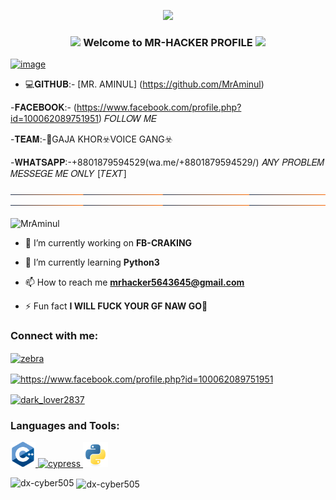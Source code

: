 

<p align="center"><img src="https://img.shields.io/badge/MADE%20IN BANGLADESHI-SPAMMAR AND PROGRAMMER-YOUR REAL BAP-green?colorA=%23ff0000&colorB=%23017e40&style=flat-square">
 
<h3 align="center">
  <img src="https://emoji.discord.st/emojis/768b108d-274f-4f44-a634-8477b16efce7.gif" width="25">
    Welcome to MR-HACKER PROFILE 
  <img src="https://emoji.discord.st/emojis/768b108d-274f-4f44-a634-8477b16efce7.gif" width="25">
</h3>

[![image](https://www.linkpicture.com/q/SGVhack18_8.gif)](https://www.linkpicture.com/view.php?img=LPic63517e6c7db07780390008)

- 💻𝐆𝐈𝐓𝐇𝐔𝐁:- [MR. AMINUL] (https://github.com/MrAminul) 


 -𝐅𝐀𝐂𝐄𝐁𝐎𝐎𝐊:- (https://www.facebook.com/profile.php?id=100062089751951) 𝐹𝑂𝐿𝐿𝑂𝑊 𝑀𝐸 
 
 -𝐓𝐄𝐀𝐌:-🔰GAJA KHOR☣️VOICE GANG☣️
 
 -𝐖𝐇𝐀𝐓𝐒𝐀𝐏𝐏:-+8801879594529(wa.me/+8801879594529/) 𝐴𝑁𝑌 𝑃𝑅𝑂𝐵𝐿𝐸𝑀 𝑀𝐸𝑆𝑆𝐸𝐺𝐸 𝑀𝐸 𝑂𝑁𝐿𝑌 [𝑇𝐸𝑋𝑇]

<img align="center" alt="line" src="https://github.com/DalpatRathore/dalpatrathore/blob/main/assets/images/line-2.svg">

 


 

<img align="center" alt="line" src="https://github.com/DalpatRathore/dalpatrathore/blob/main/assets/images/line-2.svg">

 

<p align="left"> <img src="https://komarev.com/ghpvc/?username=MrAminul&label=Profile%20views&color=0e75b6&style=flat" alt="MrAminul" /> </p>

- 🔭 I’m currently working on **FB-CRAKING**

- 🌱 I’m currently learning **Python3**

- 📫 How to reach me **mrhacker5643645@gmail.com**

- ⚡ Fun fact **I WILL FUCK YOUR GF NAW GO🤧**

<h3 align="left">Connect with me:</h3>

<p align="left">

<a href="https://twitter.com/zebra" target="blank"><img align="center" src="https://raw.githubusercontent.com/rahuldkjain/github-profile-readme-generator/master/src/images/icons/Social/twitter.svg" alt="zebra" height="30" width="40" /></a>

<a href="https://fb.comhttps://www.facebook.com/profile.php?id=100062089751951" target="blank"><img align="center" src="https://raw.githubusercontent.com/rahuldkjain/github-profile-readme-generator/master/src/images/icons/Social/facebook.svg" alt="https://www.facebook.com/profile.php?id=100062089751951" height="30" width="40" /></a>

<a href="https://instagram.com/" target="blank"><img align="center" src="https://raw.githubusercontent.com/rahuldkjain/github-profile-readme-generator/master/src/images/icons/Social/instagram.svg" alt="dark_lover2837" height="30" width="40" /></a>

</p>

<h3 align="left">Languages and Tools:</h3>

<p align="left"> <a href="https://www.w3schools.com/cpp/" target="_blank" rel="noreferrer"> <img src="https://raw.githubusercontent.com/devicons/devicon/master/icons/cplusplus/cplusplus-original.svg" alt="cplusplus" width="40" height="40"/> </a> <a href="https://www.cypress.io" target="_blank" rel="noreferrer"> <img src="https://raw.githubusercontent.com/simple-icons/simple-icons/6e46ec1fc23b60c8fd0d2f2ff46db82e16dbd75f/icons/cypress.svg" alt="cypress" width="40" height="40"/> </a> <a href="https://www.python.org" target="_blank" rel="noreferrer"> <img src="https://raw.githubusercontent.com/devicons/devicon/master/icons/python/python-original.svg" alt="python" width="40" height="40"/> </a> </p>

<p><img align="left" src="https://github-readme-stats.vercel.app/api/top-langs?username=dx-cyber505&show_icons=true&locale=en&layout=compact" alt="dx-cyber505" /></p>

<p>&nbsp;<img align="center" src="https://github-readme-stats.vercel.app/api?username=dx-cyber505&show_icons=true&locale=en" alt="dx-cyber505" /></p>


 

 

 

 


























